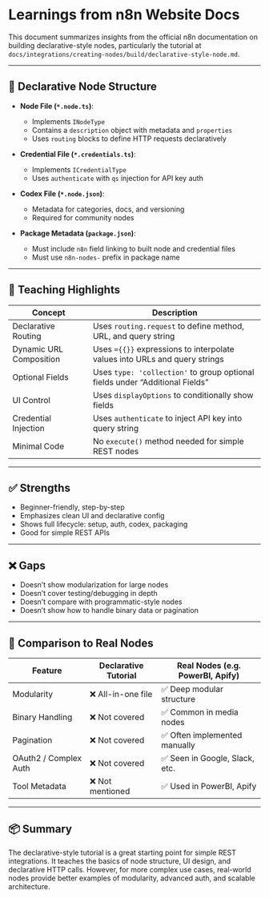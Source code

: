 # Learnings from n8n Website Docs

This document summarizes insights from the official n8n documentation on building declarative-style nodes, particularly the tutorial at `docs/integrations/creating-nodes/build/declarative-style-node.md`.

---

## 🧩 Declarative Node Structure

- **Node File (`*.node.ts`)**:
  - Implements `INodeType`
  - Contains a `description` object with metadata and `properties`
  - Uses `routing` blocks to define HTTP requests declaratively

- **Credential File (`*.credentials.ts`)**:
  - Implements `ICredentialType`
  - Uses `authenticate` with `qs` injection for API key auth

- **Codex File (`*.node.json`)**:
  - Metadata for categories, docs, and versioning
  - Required for community nodes

- **Package Metadata (`package.json`)**:
  - Must include `n8n` field linking to built node and credential files
  - Must use `n8n-nodes-` prefix in package name

---

## 🧠 Teaching Highlights

| Concept                 | Description                                                                  |
| ----------------------- | ---------------------------------------------------------------------------- |
| Declarative Routing     | Uses `routing.request` to define method, URL, and query string               |
| Dynamic URL Composition | Uses `={{}}` expressions to interpolate values into URLs and query strings   |
| Optional Fields         | Uses `type: 'collection'` to group optional fields under “Additional Fields” |
| UI Control              | Uses `displayOptions` to conditionally show fields                           |
| Credential Injection    | Uses `authenticate` to inject API key into query string                      |
| Minimal Code            | No `execute()` method needed for simple REST nodes                           |

---

## ✅ Strengths

- Beginner-friendly, step-by-step
- Emphasizes clean UI and declarative config
- Shows full lifecycle: setup, auth, codex, packaging
- Good for simple REST APIs

---

## ❌ Gaps

- Doesn’t show modularization for large nodes
- Doesn’t cover testing/debugging in depth
- Doesn’t compare with programmatic-style nodes
- Doesn’t show how to handle binary data or pagination

---

## 🧪 Comparison to Real Nodes

| Feature               | Declarative Tutorial | Real Nodes (e.g. PowerBI, Apify) |
| --------------------- | -------------------- | -------------------------------- |
| Modularity            | ❌ All-in-one file    | ✅ Deep modular structure         |
| Binary Handling       | ❌ Not covered        | ✅ Common in media nodes          |
| Pagination            | ❌ Not covered        | ✅ Often implemented manually     |
| OAuth2 / Complex Auth | ❌ Not covered        | ✅ Seen in Google, Slack, etc.    |
| Tool Metadata         | ❌ Not mentioned      | ✅ Used in PowerBI, Apify         |

---

## 📦 Summary

The declarative-style tutorial is a great starting point for simple REST integrations. It teaches the basics of node structure, UI design, and declarative HTTP calls. However, for more complex use cases, real-world nodes provide better examples of modularity, advanced auth, and scalable architecture.
